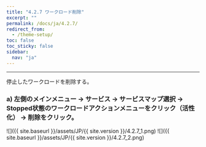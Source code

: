 ```yaml
---
title: "4.2.7 ワークロード削除"
excerpt: ""
permalink: /docs/ja/4.2.7/
redirect_from:
  - /theme-setup/
toc: false
toc_sticky: false
sidebar:
  nav: "ja"
---
```



---

停止したワークロードを削除する。

### a\) 左側のメインメニュー → サービス → サービスマップ選択 → Stopped状態のワークロードアクションメニューをクリック（活性化） → 削除をクリック。
![]({{ site.baseurl }}/assets/JP/{{ site.version }}/4.2.7_1.png)
![]({{ site.baseurl }}/assets/JP/{{ site.version }}/4.2.7_2.png)
